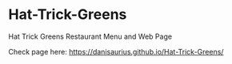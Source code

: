 # Hat-Trick-Greens
Hat Trick Greens Restaurant Menu and Web Page

Check page here: https://danisaurius.github.io/Hat-Trick-Greens/
